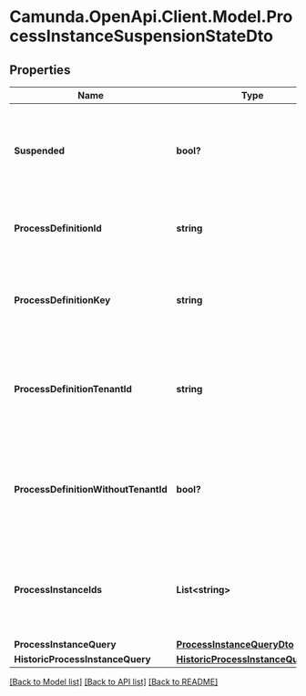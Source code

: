 # Camunda.OpenApi.Client.Model.ProcessInstanceSuspensionStateDto
## Properties

Name | Type | Description | Notes
------------ | ------------- | ------------- | -------------
**Suspended** | **bool?** | A &#x60;Boolean&#x60; value which indicates whether to activate or suspend a given process instance. When the value is set to &#x60;true&#x60;, the given process instance will be suspended and when the value is set to &#x60;false&#x60;, the given process instance will be activated. | [optional] 
**ProcessDefinitionId** | **string** | The process definition id of the process instances to activate or suspend.  **Note**: This parameter can be used only with combination of &#x60;suspended&#x60;. | [optional] 
**ProcessDefinitionKey** | **string** | The process definition key of the process instances to activate or suspend.  **Note**: This parameter can be used only with combination of &#x60;suspended&#x60;, &#x60;processDefinitionTenantId&#x60;, and &#x60;processDefinitionWithoutTenantId&#x60;. | [optional] 
**ProcessDefinitionTenantId** | **string** | Only activate or suspend process instances of a process definition which belongs to a tenant with the given id.  **Note**: This parameter can be used only with combination of &#x60;suspended&#x60;, &#x60;processDefinitionKey&#x60;, and &#x60;processDefinitionWithoutTenantId&#x60;. | [optional] 
**ProcessDefinitionWithoutTenantId** | **bool?** | Only activate or suspend process instances of a process definition which belongs to no tenant. Value may only be true, as false is the default behavior.  **Note**: This parameter can be used only with combination of &#x60;suspended&#x60;, &#x60;processDefinitionKey&#x60;, and &#x60;processDefinitionTenantId&#x60;. | [optional] 
**ProcessInstanceIds** | **List&lt;string&gt;** | A list of process instance ids which defines a group of process instances which will be activated or suspended by the operation.  **Note**: This parameter can be used only with combination of &#x60;suspended&#x60;, &#x60;processInstanceQuery&#x60;, and &#x60;historicProcessInstanceQuery&#x60;. | [optional] 
**ProcessInstanceQuery** | [**ProcessInstanceQueryDto**](ProcessInstanceQueryDto.md) |  | [optional] 
**HistoricProcessInstanceQuery** | [**HistoricProcessInstanceQueryDto**](HistoricProcessInstanceQueryDto.md) |  | [optional] 

[[Back to Model list]](../README.md#documentation-for-models) [[Back to API list]](../README.md#documentation-for-api-endpoints) [[Back to README]](../README.md)

